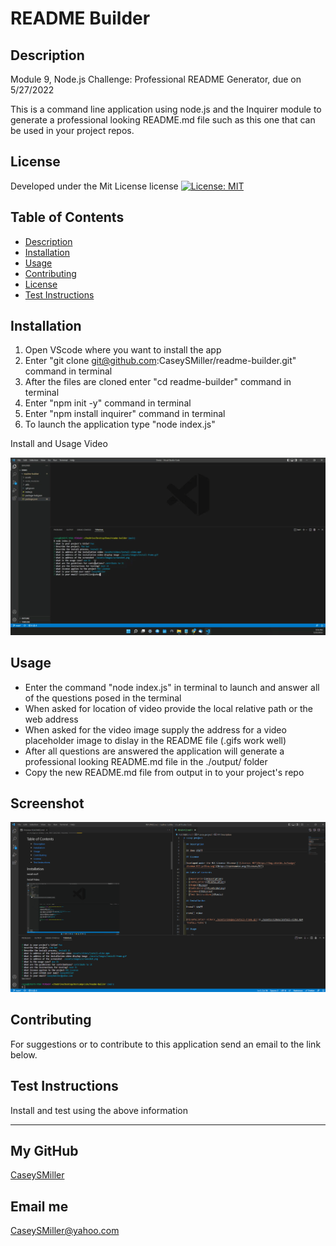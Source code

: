 # README Builder

  ## Description
  
  Module 9, Node.js Challenge: Professional README Generator, due on 5/27/2022

  This is a command line application using node.js and the Inquirer module to generate a professional looking README.md file such as this one that can be used in your project repos.
  
  ## License
  
  Developed under the Mit License license [![License: MIT](https://img.shields.io/badge/License-MIT-yellow.svg)](https://opensource.org/licenses/MIT)
  
  ## Table of Contents
  
  - [Description](#description)
  - [Installation](#installation)
  - [Usage](#usage)
  - [Contributing](#contributing)
  - [License](#license)
  - [Test Instructions](#tests)
  
  ## Installation
  
  1. Open VScode where you want to install the app
  2. Enter "git clone git@github.com:CaseySMiller/readme-builder.git" command in terminal
  3. After the files are cloned enter "cd readme-builder" command in terminal
  4. Enter "npm init -y" command in terminal
  5. Enter "npm install inquirer" command in terminal
  6. To launch the application type "node index.js"
  
  Install and Usage Video
  
  [![Installation Video](./assets/images/install-frame.gif)](./assets/videos/install-video.mp4 "Install and Usage Video")
  
  ## Usage
  
  - Enter the command "node index.js" in terminal to launch and answer all of the questions posed in the terminal
  - When asked for location of video provide the local relative path or the web address
  - When asked for the video image supply the address for a video placeholder image to dislay in the README file (.gifs work well)
  - After all questions are answered the application will generate a professional looking README.md file in the ./output/ folder
  - Copy the new README.md file from output in to your project's repo
  
  ## Screenshot
  
  ![screenshot](./assets/images/screenshot.png)
  
  ## Contributing
  
  For suggestions or to contribute to this application send an email to the link below.
  
  ## Test Instructions
  
  Install and test using the above information
  
  ---
  
  ## My GitHub
  
  [CaseySMiller](https://github.com/CaseySMiller)
  
  ## Email me
  
  [CaseySMiller@yahoo.com](mailto:CaseySMiller@yahoo.com)

